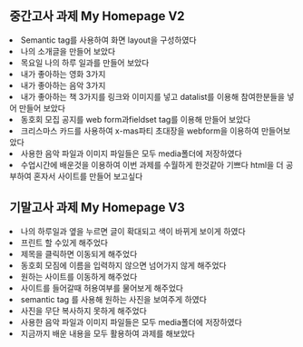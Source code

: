 <h2>중간고사 과제 My Homepage V2</h2>

<li>Semantic tag를 사용하여 화면 layout을 구성하였다</li>
<li>나의 소개글을 만들어 보았다</li>
<li>목요일 나의 하루 일과를 만들어 보았다</li>
<li>내가 좋아하는 영화 3가지</li>
<li>내가 좋아하는 음악 3가지</li>
<li>내가 좋아하는 책 3가지를 링크와 이미지를 넣고 datalist를 이용해 참여한분들을 넣어 만들어 보았다</li>
<li>동호회 모집 공지를 web form과fieldset tag를 이용해 만들어 보았다</li>
<li>크리스마스 카드를 사용하여 x-mas파티 초대장을 webform을 이용하여 만들어보았다 </li>
<li>사용한 음악 파일과 이미지 파일들은 모두 media폴더에 저장하였다</li>

<li>수업시간에 배운것을 이용하여 이번 과제를 수월하게 한것같아 기쁘다 html을 더 공부하여 혼자서 사이트를 만들어 보고싶다</li>

<h2>기말고사 과제 My Homepage V3</h2>
<li>나의 하루일과 옆을 누르면 글이 확대되고 색이 바뀌게 보이게 하였다</li>
<li>프린트 할 수있게 해주었다</li>
<li>제목을 클릭하면 이동되게 해주었다</li>
<li>동호회 모짐에 이름을 입력하지 않으면 넘어가지 않게 해주었다</li>
<li>원하는 사이트를 이동하게 해주었다</li>
<li>사이트를 들어갈때 허용여부를 물어보게 해주었다 </li>
<li>semantic tag 를 사용해 원하는 사진을 보여주게 하였다</li>
<li>사진을 무단 복사하지 못하게 해주었다 </li>
<li>사용한 음악 파일과 이미지 파일들은 모두 media폴더에 저장하였다</li>
<li>지금까지 배운 내용을 모두 활용하여 과제를 해보았다</li>
